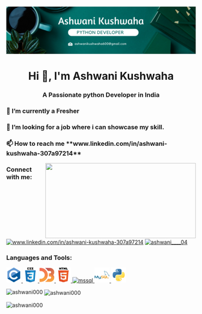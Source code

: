 ![logo](https://github.com/Ashwani000/Ashwani000/blob/main/ashwanibanner.png)
<h1 align="center">Hi 👋, I'm Ashwani Kushwaha</h1>
<h3 align="center">A Passionate python Developer in India</h3>
<h3>🔭 I’m currently a Fresher</h3>
<h3>🤔 I’m looking for a job where i can showcase my skill. </h3>
<h3>📫 How to reach me **www.linkedin.com/in/ashwani-kushwaha-307a97214**</h3>
<img src ="https://encrypted-tbn0.gstatic.com/images?q=tbn:ANd9GcQGDIRmEZWSPDeZ42nS_76nGBZuGAEXjPoJnA&s " align="right" width ="400" height="200">


<h3 align="left">Connect with me:</h3>
<p align="left">
<a href="https://linkedin.com/in/www.linkedin.com/in/ashwani-kushwaha-307a97214" target="blank"><img align="center" src="https://raw.githubusercontent.com/rahuldkjain/github-profile-readme-generator/master/src/images/icons/Social/linked-in-alt.svg" alt="www.linkedin.com/in/ashwani-kushwaha-307a97214" height="30" width="40" /></a>
<a href="https://instagram.com/ashwani____04" target="blank"><img align="center" src="https://raw.githubusercontent.com/rahuldkjain/github-profile-readme-generator/master/src/images/icons/Social/instagram.svg" alt="ashwani____04" height="30" width="40" /></a>
</p>

<h3 align="left">Languages and Tools:</h3>
<p align="left"> <a href="https://www.cprogramming.com/" target="_blank" rel="noreferrer"> <img src="https://raw.githubusercontent.com/devicons/devicon/master/icons/c/c-original.svg" alt="c" width="40" height="40"/> </a> <a href="https://www.w3schools.com/css/" target="_blank" rel="noreferrer"> <img src="https://raw.githubusercontent.com/devicons/devicon/master/icons/css3/css3-original-wordmark.svg" alt="css3" width="40" height="40"/> </a> <a href="https://d3js.org/" target="_blank" rel="noreferrer"> <img src="https://raw.githubusercontent.com/devicons/devicon/master/icons/d3js/d3js-original.svg" alt="d3js" width="40" height="40"/> </a> <a href="https://www.w3.org/html/" target="_blank" rel="noreferrer"> <img src="https://raw.githubusercontent.com/devicons/devicon/master/icons/html5/html5-original-wordmark.svg" alt="html5" width="40" height="40"/> </a> <a href="https://www.microsoft.com/en-us/sql-server" target="_blank" rel="noreferrer"> <img src="https://www.svgrepo.com/show/303229/microsoft-sql-server-logo.svg" alt="mssql" width="40" height="40"/> </a> <a href="https://www.mysql.com/" target="_blank" rel="noreferrer"> <img src="https://raw.githubusercontent.com/devicons/devicon/master/icons/mysql/mysql-original-wordmark.svg" alt="mysql" width="40" height="40"/> </a> <a href="https://www.python.org" target="_blank" rel="noreferrer"> <img src="https://raw.githubusercontent.com/devicons/devicon/master/icons/python/python-original.svg" alt="python" width="40" height="40"/> </a> </p>

<p><img align="left" src="https://github-readme-stats.vercel.app/api/top-langs?username=ashwani000&show_icons=true&locale=en&layout=compact" alt="ashwani000" /></p>

<p>&nbsp;<img align="center" src="https://github-readme-stats.vercel.app/api?username=ashwani000&show_icons=true&locale=en" alt="ashwani000" /></p>

<p><img align="center" src="https://github-readme-streak-stats.herokuapp.com/?user=ashwani000&" alt="ashwani000" /></p>

